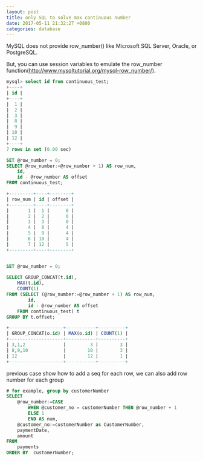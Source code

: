 ```yaml
---
layout: post
title: only SQL to solve max continuous number
date: 2017-05-11 21:32:27 +0800
categories: database
---
```



MySQL does not provide row_number() like Microsoft SQL Server, Oracle, or PostgreSQL. 

But, you can use session variables to emulate the row_number function(http://www.mysqltutorial.org/mysql-row_number/).

``` sql
mysql> select id from continuous_test;
+----+
| id |
+----+
|  1 |
|  2 |
|  3 |
|  8 |
|  9 |
| 10 |
| 12 |
+----+
7 rows in set (0.00 sec)

SET @row_number = 0; 
SELECT @row_number:=@row_number + 1) AS row_num,
	id,
	id - @row_number AS offset
FROM continuous_test;

+---------+----+--------+
| row_num | id | offset |
+---------+----+--------+
|       1 |  1 |      0 |
|       2 |  2 |      0 |
|       3 |  3 |      0 |
|       4 |  8 |      4 |
|       5 |  9 |      4 |
|       6 | 10 |      4 |
|       7 | 12 |      5 |
+---------+----+--------+


SET @row_number = 0;
 
SELECT GROUP_CONCAT(t.id),
	MAX(t.id),
	COUNT(1)
FROM (SELECT (@row_number:=@row_number + 1) AS row_num,
		id,
		id - @row_number AS offset
	FROM continuous_test) t
GROUP BY t.offset;

+--------------------+-----------+----------+
| GROUP_CONCAT(o.id) | MAX(o.id) | COUNT(1) |
+--------------------+-----------+----------+
| 3,1,2              |         3 |        3 |
| 8,9,10             |        10 |        3 |
| 12                 |        12 |        1 |
+--------------------+-----------+----------+

```

previous case show how to add a seq for each row, we can also add row number for each group

``` sql
# for example, group by customerNumber
SELECT 
    @row_number:=CASE
        WHEN @customer_no = customerNumber THEN @row_number + 1
        ELSE 1
        END AS num,
    @customer_no:=customerNumber as CustomerNumber,
    paymentDate,
    amount
FROM
    payments
ORDER BY  customerNumber;
```
